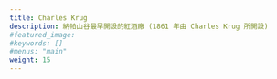 ```yaml
---
title: Charles Krug
description: 納帕山谷最早開設的紅酒廠 (1861 年由 Charles Krug 所開設)
#featured_image: 
#keywords: []
#menus: "main"
weight: 15
---
```


